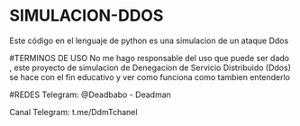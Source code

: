 # SIMULACION-DDOS
Este código en el lenguaje de python es una simulacion de un ataque Ddos

#TERMINOS DE USO 
No me hago responsable del uso que puede ser dado , este proyecto de simulacion de Denegacion de Servicio Distribuido (Ddos) se hace con el fin educativo y ver como funciona como tambien entenderlo 

#REDES
Telegram: @Deadbabo - Deadman

Canal Telegram: t.me/DdmTchanel
